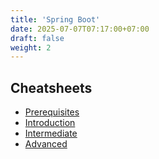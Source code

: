 ```yaml
---
title: 'Spring Boot'
date: 2025-07-07T07:17:00+07:00
draft: false
weight: 2
---
```


## Cheatsheets

- [Prerequisites](./c/prerequisites)
- [Introduction](./c/introduction)
- [Intermediate](./c/intermediate)
- [Advanced](./c/advanced)
